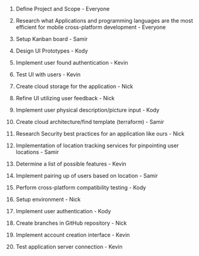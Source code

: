 1. Define Project and Scope - Everyone

2. Research what Applications and programming languages are the most efficient for mobile cross-platform development - Everyone

3. Setup Kanban board - Samir

4. Design UI Prototypes - Kody 

5. Implement user found authentication - Kevin 

6. Test UI with users - Kevin

7. Create cloud storage for the application - Nick

8. Refine UI utilizing user feedback - Nick

9. Implement user physical description/picture input - Kody

10. Create cloud architecture/find template (terraform) - Samir

11. Research Security best practices for an application like ours - Nick

12. Implementation of location tracking services for pinpointing user locations - Samir

13. Determine a list of possible features - Kevin

14. Implement pairing up of users based on location - Samir

15. Perform cross-platform compatibility testing - Kody

16. Setup environment - Nick

17. Implement user authentication - Kody

18. Create branches in GitHub repository - Nick

19. Implement account creation interface - Kevin

20. Test application server connection - Kevin
